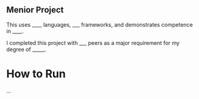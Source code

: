 Menior Project
---
This uses ____ languages, ___ frameworks, and demonstrates competence in ____.

I completed this project with ___ peers as a major requirement for my degree of _____.

# How to Run
...
